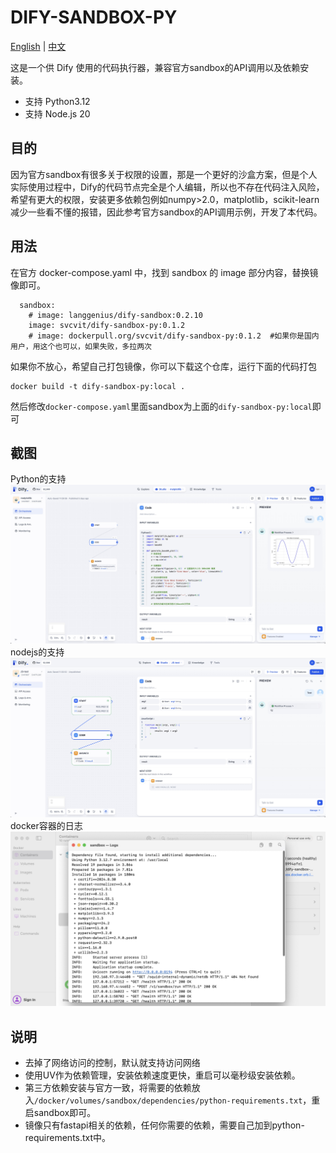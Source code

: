# DIFY-SANDBOX-PY
[English](README.md) | [中文](README_CN.md)

这是一个供 Dify 使用的代码执行器，兼容官方sandbox的API调用以及依赖安装。
- 支持 Python3.12
- 支持 Node.js 20

## 目的
因为官方sandbox有很多关于权限的设置，那是一个更好的沙盒方案，但是个人实际使用过程中，Dify的代码节点完全是个人编辑，所以也不存在代码注入风险，希望有更大的权限，安装更多依赖包例如numpy>2.0，matplotlib，scikit-learn 减少一些看不懂的报错，因此参考官方sandbox的API调用示例，开发了本代码。

## 用法
在官方 docker-compose.yaml 中，找到 sandbox 的 image 部分内容，替换镜像即可。
```
  sandbox:
    # image: langgenius/dify-sandbox:0.2.10
    image: svcvit/dify-sandbox-py:0.1.2
    # image: dockerpull.org/svcvit/dify-sandbox-py:0.1.2  #如果你是国内用户，用这个也可以，如果失败，多拉两次
```

如果你不放心，希望自己打包镜像，你可以下载这个仓库，运行下面的代码打包
```
docker build -t dify-sandbox-py:local .
```
然后修改`docker-compose.yaml`里面sandbox为上面的`dify-sandbox-py:local`即可

## 截图
Python的支持
![](/images/Xnip2024-11-25_11-30-12.jpg)
nodejs的支持
![](/images/Xnip2024-11-25_11-31-01.jpg)
docker容器的日志
![](/images/Xnip2024-12-04_10-15-18.jpg)

## 说明
- 去掉了网络访问的控制，默认就支持访问网络
- 使用UV作为依赖管理，安装依赖速度更快，重启可以毫秒级安装依赖。
- 第三方依赖安装与官方一致，将需要的依赖放入`/docker/volumes/sandbox/dependencies/python-requirements.txt`，重启sandbox即可。
- 镜像只有fastapi相关的依赖，任何你需要的依赖，需要自己加到python-requirements.txt中。




